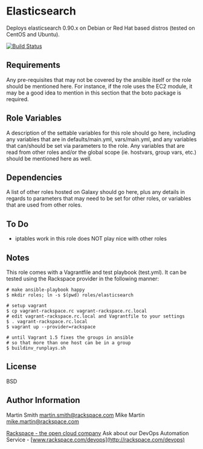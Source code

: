 Elasticsearch
========

Deploys elasticsearch 0.90.x on Debian or Red Hat based distros (tested on CentOS and Ubuntu).

[![Build Status](https://drone-opsdev.rax.io/github.com/rack-roles/elasticsearch/status.svg?branch=master)](https://drone-opsdev.rax.io/github.com/rack-roles/elasticsearch)

Requirements
------------

Any pre-requisites that may not be covered by the ansible itself or the role should be mentioned here. For instance, if the role uses the EC2 module, it may be a good idea to mention in this section that the boto package is required.

Role Variables
--------------

A description of the settable variables for this role should go here, including any variables that are in defaults/main.yml, vars/main.yml, and any variables that can/should be set via parameters to the role. Any variables that are read from other roles and/or the global scope (ie. hostvars, group vars, etc.) should be mentioned here as well.

Dependencies
------------

A list of other roles hosted on Galaxy should go here, plus any details in regards to parameters that may need to be set for other roles, or variables that are used from other roles.

To Do
------------

- iptables work in this role does NOT play nice with other roles

Notes
------------

This role comes with a Vagrantfile and test playbook (test.yml). It can be tested using the Rackspace provider in the following manner:

```
# make ansible-playbook happy
$ mkdir roles; ln -s $(pwd) roles/elasticsearch

# setup vagrant
$ cp vagrant-rackspace.rc vagrant-rackspace.rc.local
# edit vagrant-rackspace.rc.local and Vagrantfile to your settings
$ . vagrant-rackspace.rc.local
$ vagrant up --provider=rackspace

# until Vagrant 1.5 fixes the groups in ansible
# so that more than one host can be in a group
$ buildinv_runplays.sh
```

License
-------

BSD

Author Information
------------------

Martin Smith <martin.smith@rackspace.com>
Mike Martin <mike.martin@rackspace.com>

[Rackspace - the open cloud company](http://rackspace.com)
Ask about our DevOps Automation Service - [www.rackspace.com/devops](http://rackspace.com/devops)
